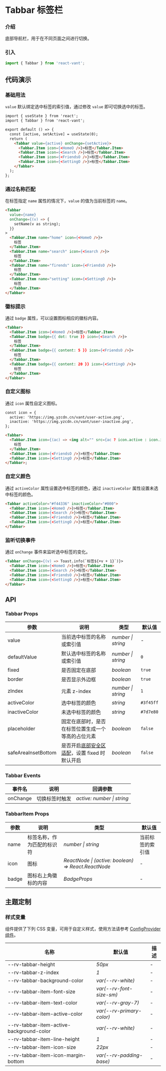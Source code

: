 # Tabbar 标签栏

### 介绍

底部导航栏，用于在不同页面之间进行切换。

### 引入

```js
import { Tabbar } from 'react-vant';
```

## 代码演示

### 基础用法

`value` 默认绑定选中标签的索引值，通过修改 `value` 即可切换选中的标签。

```html
import { useState } from 'react';
import { Tabbar } from 'react-vant';

export default () => {
  const [active, setActive] = useState(0);
  return (
    <Tabbar value={active} onChange={setActive}>
      <Tabbar.Item icon={<HomeO />}>标签</Tabbar.Item>
      <Tabbar.Item icon={<Search />}>标签</Tabbar.Item>
      <Tabbar.Item icon={<FriendsO />}>标签</Tabbar.Item>
      <Tabbar.Item icon={<SettingO />}>标签</Tabbar.Item>
    </Tabbar>
  );
};
```

### 通过名称匹配

在标签指定 `name` 属性的情况下，`value` 的值为当前标签的 `name`。

```html
<Tabbar
  value={name}
  onChange={(v) => {
    setName(v as string);
  }}
>
  <Tabbar.Item name="home" icon={<HomeO />}>
    标签
  </Tabbar.Item>
  <Tabbar.Item name="search" icon={<Search />}>
    标签
  </Tabbar.Item>
  <Tabbar.Item name="firends" icon={<FriendsO />}>
    标签
  </Tabbar.Item>
  <Tabbar.Item name="setting" icon={<SettingO />}>
    标签
  </Tabbar.Item>
</Tabbar>
```

### 徽标提示

通过 `badge` 属性，可以设置图标相应的徽标内容。

```html
<Tabbar>
  <Tabbar.Item icon={<HomeO />}>标签</Tabbar.Item>
  <Tabbar.Item badge={{ dot: true }} icon={<Search />}>
    标签
  </Tabbar.Item>
  <Tabbar.Item badge={{ content: 5 }} icon={<FriendsO />}>
    标签
  </Tabbar.Item>
  <Tabbar.Item badge={{ content: 20 }} icon={<SettingO />}>
    标签
  </Tabbar.Item>
</Tabbar>
```

### 自定义图标

通过 `icon` 属性自定义图标。

```html
const icon = {
  active: 'https://img.yzcdn.cn/vant/user-active.png',
  inactive: 'https://img.yzcdn.cn/vant/user-inactive.png',
};

<Tabbar>
  <Tabbar.Item icon={(ac) => <img alt="" src={ac ? icon.active : icon.inactive} />}>
    标签
  </Tabbar.Item>
  <Tabbar.Item icon={<FriendsO />}>标签</Tabbar.Item>
  <Tabbar.Item icon={<SettingO />}>标签</Tabbar.Item>
</Tabbar>;
```

### 自定义颜色

通过 `activeColor` 属性设置选中标签的颜色，通过 `inactiveColor` 属性设置未选中标签的颜色。

```html
<Tabbar activeColor="#f44336" inactiveColor="#000">
  <Tabbar.Item icon={<HomeO />}>标签</Tabbar.Item>
  <Tabbar.Item icon={<Search />}>标签</Tabbar.Item>
  <Tabbar.Item icon={<FriendsO />}>标签</Tabbar.Item>
  <Tabbar.Item icon={<SettingO />}>标签</Tabbar.Item>
</Tabbar>
```

### 监听切换事件

通过 `onChange` 事件来监听选中标签的变化。

```html
<Tabbar onChange={(v) => Toast.info(`标签${+v + 1}`)}>
  <Tabbar.Item icon={<HomeO />}>标签</Tabbar.Item>
  <Tabbar.Item icon={<Search />}>标签</Tabbar.Item>
  <Tabbar.Item icon={<FriendsO />}>标签</Tabbar.Item>
  <Tabbar.Item icon={<SettingO />}>标签</Tabbar.Item>
</Tabbar>
```

## API

### Tabbar Props

| 参数 | 说明 | 类型 | 默认值 |
| --- | --- | --- | --- |
| value | 当前选中标签的名称或索引值 | _number \| string_ | - |
| defaultValue | 默认选中标签的名称或索引值 | _number \| string_ | `0` |
| fixed | 是否固定在底部 | _boolean_ | `true` |
| border | 是否显示外边框 | _boolean_ | `true` |
| zIndex | 元素 z-index | _number \| string_ | `1` |
| activeColor | 选中标签的颜色 | _string_ | `#3f45ff` |
| inactiveColor | 未选中标签的颜色 | _string_ | `#7d7e80` |
| placeholder | 固定在底部时，是否在标签位置生成一个等高的占位元素 | _boolean_ | `false` |
| safeAreaInsetBottom | 是否开启[底部安全区适配](#/zh-CN/advanced-usage#di-bu-an-quan-qu-gua-pei)，设置 fixed 时默认开启 | _boolean_ | `false` |

### Tabbar Events

| 事件名   | 说明           | 回调参数                   |
| -------- | -------------- | -------------------------- |
| onChange | 切换标签时触发 | _active: number \| string_ |

### TabbarItem Props

| 参数 | 说明 | 类型 | 默认值 |
| --- | --- | --- | --- |
| name | 标签名称，作为匹配的标识符 | _number \| string_ | 当前标签的索引值 |
| icon | 图标 | _ReactNode \| (active: boolean) => React.ReactNode_ | - |
| badge | 图标右上角徽标的内容 | _BadgeProps_ | - |

## 主题定制

### 样式变量

组件提供了下列 CSS 变量，可用于自定义样式，使用方法请参考 [ConfigProvider 组件](#/zh-CN/config-provider)。

| 名称                                     | 默认值                    | 描述 |
| ---------------------------------------- | ------------------------- | ---- |
| --rv-tabbar-height                       | _50px_                    | -    |
| --rv-tabbar-z-index                      | _1_                       | -    |
| --rv-tabbar-background-color             | _var(--rv-white)_         | -    |
| --rv-tabbar-item-font-size               | _var(--rv-font-size-sm)_  | -    |
| --rv-tabbar-item-text-color              | _var(--rv-gray-7)_        | -    |
| --rv-tabbar-item-active-color            | _var(--rv-primary-color)_ | -    |
| --rv-tabbar-item-active-background-color | _var(--rv-white)_         | -    |
| --rv-tabbar-item-line-height             | _1_                       | -    |
| --rv-tabbar-item-icon-size               | _22px_                    | -    |
| --rv-tabbar-item-icon-margin-bottom      | _var(--rv-padding-base)_  | -    |
